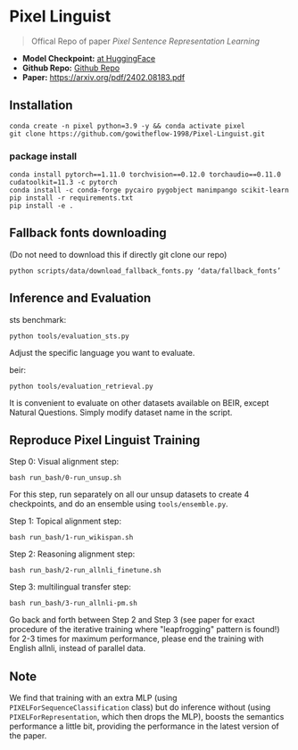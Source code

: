 # Pixel Linguist

> Offical Repo of paper _Pixel Sentence Representation Learning_

- **Model Checkpoint:** [at HuggingFace](https://huggingface.co/Pixel-Linguist/Pixel-Linguist-v0)
- **Github Repo:** [Github Repo](https://github.com/gowitheflow-1998/Pixel-Linguist)
- **Paper:** https://arxiv.org/pdf/2402.08183.pdf

## Installation

```
conda create -n pixel python=3.9 -y && conda activate pixel
git clone https://github.com/gowitheflow-1998/Pixel-Linguist.git
```

### package install
```
conda install pytorch==1.11.0 torchvision==0.12.0 torchaudio==0.11.0 cudatoolkit=11.3 -c pytorch
conda install -c conda-forge pycairo pygobject manimpango scikit-learn
pip install -r requirements.txt
pip install -e .
```

## Fallback fonts downloading

(Do not need to download this if directly git clone our repo)
```
python scripts/data/download_fallback_fonts.py ‘data/fallback_fonts’
```

## Inference and Evaluation

sts benchmark:
```
python tools/evaluation_sts.py
```
Adjust the specific language you want to evaluate.

beir:
```
python tools/evaluation_retrieval.py
```
It is convenient to evaluate on other datasets available on BEIR, except Natural Questions. Simply modify dataset name in the script.

## Reproduce Pixel Linguist Training

Step 0: Visual alignment step:
```
bash run_bash/0-run_unsup.sh
```
For this step, run separately on all our unsup datasets to create 4 checkpoints, and do an ensemble using ```tools/ensemble.py```.

Step 1: Topical alignment step:
```
bash run_bash/1-run_wikispan.sh
```
Step 2: Reasoning alignment step:
```
bash run_bash/2-run_allnli_finetune.sh
```
Step 3: multilingual transfer step:
```
bash run_bash/3-run_allnli-pm.sh
```
Go back and forth between Step 2 and Step 3 (see paper for exact procedure of the iterative training where "leapfrogging" pattern is found!) for 2-3 times for maximum performance, please end the training with English allnli, instead of parallel data.

## Note

We find that training with an extra MLP (using ```PIXELForSequenceClassification``` class) but do inference without (using ```PIXELForRepresentation```, which then drops the MLP), boosts the semantics performance a little bit, providing the performance in the latest version of the paper.